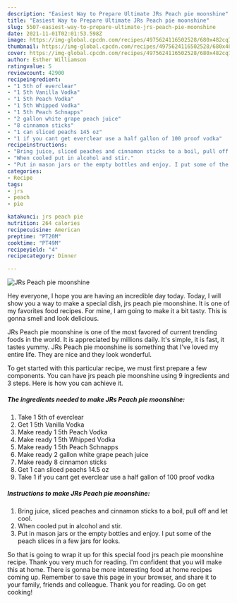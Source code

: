 ```yaml
---
description: "Easiest Way to Prepare Ultimate JRs Peach pie moonshine"
title: "Easiest Way to Prepare Ultimate JRs Peach pie moonshine"
slug: 5507-easiest-way-to-prepare-ultimate-jrs-peach-pie-moonshine
date: 2021-11-01T02:01:53.598Z
image: https://img-global.cpcdn.com/recipes/4975624116502528/680x482cq70/jrs-peach-pie-moonshine-recipe-main-photo.jpg
thumbnail: https://img-global.cpcdn.com/recipes/4975624116502528/680x482cq70/jrs-peach-pie-moonshine-recipe-main-photo.jpg
cover: https://img-global.cpcdn.com/recipes/4975624116502528/680x482cq70/jrs-peach-pie-moonshine-recipe-main-photo.jpg
author: Esther Williamson
ratingvalue: 5
reviewcount: 42900
recipeingredient:
- "1 5th of everclear"
- "1 5th Vanilla Vodka"
- "1 5th Peach Vodka"
- "1 5th Whipped Vodka"
- "1 5th Peach Schnapps"
- "2 gallon white grape peach juice"
- "8 cinnamon sticks"
- "1 can sliced peachs 145 oz"
- "1 if you cant get everclear use a half gallon of 100 proof vodka"
recipeinstructions:
- "Bring juice, sliced peaches and cinnamon sticks to a boil, pull off and let cool."
- "When cooled put in alcohol and stir."
- "Put in mason jars or the empty bottles and enjoy. I put some of the peach slices in a few jars for looks."
categories:
- Recipe
tags:
- jrs
- peach
- pie

katakunci: jrs peach pie 
nutrition: 264 calories
recipecuisine: American
preptime: "PT20M"
cooktime: "PT49M"
recipeyield: "4"
recipecategory: Dinner

---
```



![JRs Peach pie moonshine](https://img-global.cpcdn.com/recipes/4975624116502528/680x482cq70/jrs-peach-pie-moonshine-recipe-main-photo.jpg)

Hey everyone, I hope you are having an incredible day today. Today, I will show you a way to make a special dish, jrs peach pie moonshine. It is one of my favorites food recipes. For mine, I am going to make it a bit tasty. This is gonna smell and look delicious.



JRs Peach pie moonshine is one of the most favored of current trending foods in the world. It is appreciated by millions daily. It's simple, it is fast, it tastes yummy. JRs Peach pie moonshine is something that I've loved my entire life. They are nice and they look wonderful.


To get started with this particular recipe, we must first prepare a few components. You can have jrs peach pie moonshine using 9 ingredients and 3 steps. Here is how you can achieve it.

<!--inarticleads1-->

##### The ingredients needed to make JRs Peach pie moonshine:

1. Take 1 5th of everclear
1. Get 1 5th Vanilla Vodka
1. Make ready 1 5th Peach Vodka
1. Make ready 1 5th Whipped Vodka
1. Make ready 1 5th Peach Schnapps
1. Make ready 2 gallon white grape peach juice
1. Make ready 8 cinnamon sticks
1. Get 1 can sliced peachs 14.5 oz
1. Take 1 if you cant get everclear use a half gallon of 100 proof vodka




<!--inarticleads2-->

##### Instructions to make JRs Peach pie moonshine:

1. Bring juice, sliced peaches and cinnamon sticks to a boil, pull off and let cool.
1. When cooled put in alcohol and stir.
1. Put in mason jars or the empty bottles and enjoy. I put some of the peach slices in a few jars for looks.




So that is going to wrap it up for this special food jrs peach pie moonshine recipe. Thank you very much for reading. I'm confident that you will make this at home. There is gonna be more interesting food at home recipes coming up. Remember to save this page in your browser, and share it to your family, friends and colleague. Thank you for reading. Go on get cooking!

